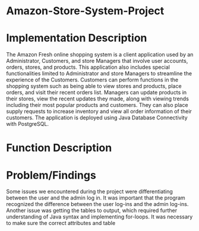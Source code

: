 # Amazon-Store-System-Project

# Implementation Description
The Amazon Fresh online shopping system is a client application used by an Administrator, Customers, and store Managers that involve user accounts, orders, stores, and products. This application also includes special functionalities limited to Administrator and store Managers to streamline the experience of the Customers. Customers can perform functions in the shopping system such as being able to view stores and products, place orders, and visit their recent orders list. Managers can update products in their stores, view the recent updates they made, along with viewing trends including their most popular products and customers. They can also place supply requests to increase inventory and view all order information of their customers. The application is deployed using Java Database Connectivity with PostgreSQL. 

# Function Description 



# Problem/Findings
Some issues we encountered during the project were differentiating between the user and the admin log in. It was important that the program recognized the difference between the user log-ins and the admin log-ins. Another issue was getting the tables to output, which required further understanding of Java syntax and implementing for-loops. It was necessary to make sure the correct attributes and table
